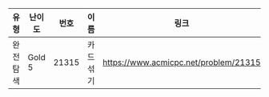 |유형|난이도|번호|이름|링크|
|------|---|---|---|---|
|완전탐색|Gold 5|21315|카드섞기|https://www.acmicpc.net/problem/21315|
